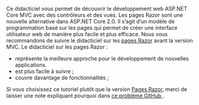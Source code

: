 Ce didacticiel vous permet de découvrir le développement web ASP.NET Core MVC avec des contrôleurs et des vues. Les pages Razor sont une nouvelle alternative dans ASP.NET Core 2.0. Il s’agit d’un modèle de programmation basé sur les pages qui permet de créer une interface utilisateur web de manière plus facile et plus efficace. Nous vous recommandons de suivre le didacticiel sur les [pages Razor](xref:tutorials/razor-pages/razor-pages-start) avant la version MVC. Le didacticiel sur les pages Razor :

* représente la meilleure approche pour le développement de nouvelles applications.
* est plus facile à suivre ;
* couvre davantage de fonctionnalités ;

Si vous choisissez ce tutoriel plutôt que la version [Pages Razor](xref:tutorials/razor-pages/razor-pages-start), merci de laisser une note expliquant pourquoi dans [ ce problème GitHub ](https://github.com/aspnet/Docs/issues/6146).
